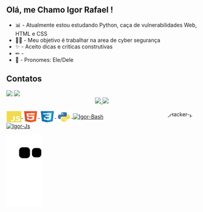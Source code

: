 ## Olá, me Chamo Igor Rafael ! 

- 📊 - Atualmente estou estudando Python, caça de vulnerabilidades Web, HTML e CSS
- 🏃‍♂️ - Meu objetivo é trabalhar na area de cyber segurança
- ✨ - Aceito dicas e criticas construtivas 
- ✏ - 
- 🤔 - Pronomes: Ele/Dele


##  Contatos 
<div>
  <a href = "mailto:github+andradeir14@gmail.com"><img src="https://img.shields.io/badge/-Gmail-%23333?style=for-the-badge&logo=gmail&logoColor=white" target="_blank"></a>
  <a href="https://www.linkedin.com/in/igor-rafael-andrade-635a03231" target="_blank"><img src="https://img.shields.io/badge/-LinkedIn-%230077B5?style=for-the-badge&logo=linkedin&logoColor=white" target="_blank"></a> 
  
</div>


<div align="center">
  <a href="https://github.com/igorAdrd">
  <img height="180em" src="https://github-readme-stats.vercel.app/api?username=igorAdrd&show_icons=true&theme=tokyonight&include_all_commits=true&count_private=true"/>
  <img height="180em" src="https://github-readme-stats.vercel.app/api/top-langs/?username=igorAdrd&layout=compact&langs_count=7&theme=tokyonight"/>
</div>

<div style="display: inline_block"><br>
  <img align="center" alt="Igor-Js" height="30" width="40" src="https://raw.githubusercontent.com/devicons/devicon/master/icons/javascript/javascript-plain.svg">
  <img align="center" alt="Igor-HTML" height="30" width="40" src="https://raw.githubusercontent.com/devicons/devicon/master/icons/html5/html5-original.svg">
  <img align="center" alt="Igor-CSS" height="30" width="40" src="https://raw.githubusercontent.com/devicons/devicon/master/icons/css3/css3-original.svg">
  <img align="center" alt="Igor-Python" height="30" width="40" src="https://raw.githubusercontent.com/devicons/devicon/master/icons/python/python-original.svg">
  <img align="right" alt="Hacker-pic" height="150" style="border-radius:50px;"
  src="https://www.freepik.com/free-vector/hacker-operating-laptop-cartoon-icon-illustration-technology-icon-concept-isolated-flat-cartoon-style_11602236.htm#query=hacker%20icon&position=12&from_view=search"> 
  
  <img align="center" alt="Igor-Bash" height="30" width="40" src="https://cdn.jsdelivr.net/gh/devicons/devicon@v2.15.1/devicon.min.css"/>
</div>

<img align="center" alt="Igor-Js" height="30" width="40" src="https://github.com/igorAdrd/igorAdrd/blob/9727204ddf35421e7463241be4ec51899f82cf3b/flat,1000x1000,075,f.jpg"/>
 
  
![Snake animation](https://github.com/igorAdrd/igorAdrd/blob/output/github-contribution-grid-snake.svg)

